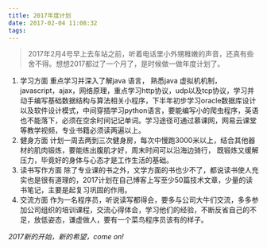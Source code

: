 ```yaml
---
title: 2017年度计划
date: 2017-02-04 11:08:32
tags:
---
```


>2017年2月4号早上去车站之前，听着电话里小外甥稚嫩的声音，还真有些舍不得。想想2017都过了一个月了，是时候做一做年度计划了。

1. 学习方面
     重点学习并深入了解java 语言，
熟悉java 虚拟机机制，javascript，ajax，网络原理，重点学习http协议，udp以及tcp协议，学习并动手编写基础数据结构与算法相关小程序，下半年初步学习oracle数据库设计以及软件设计模式，中间穿插学习python语言，要能编写小的爬虫程序，英语也不能落下，必须在空余时间记记单词。学习途径可通过慕课网，网易云课堂等教学视频，专业书籍必须读两遍以上。
2. 健身方面
    计划一周去两到三次健身房，每次中慢跑3000米以上，结合其他器材的肌肉锻炼，要能练出腹肌才好，周末时间可以沿海边骑行，
既锻炼又缓解压力，毕竟好的身体与心态才是工作生活的基础。
3. 读书写作方面
      除了专业课的书之外，文学方面的书也少不了，都说读书使人充实也是很有道理的，2017计划在自己博客上写至少50篇技术文章，少量的读书笔记，主要是起复习巩固的作用。
4. 交流方面
     作为一名程序员，听说读写都得会，要多与公司大牛们交流，多多参加公司组织的培训课程，交流心得体会，学习他们的经验，不断反省自己的不足，放低姿态，谦虚做人，要有一个菜鸟程序员该有的样子。

_2017新的开始，新的希望，come on!_

